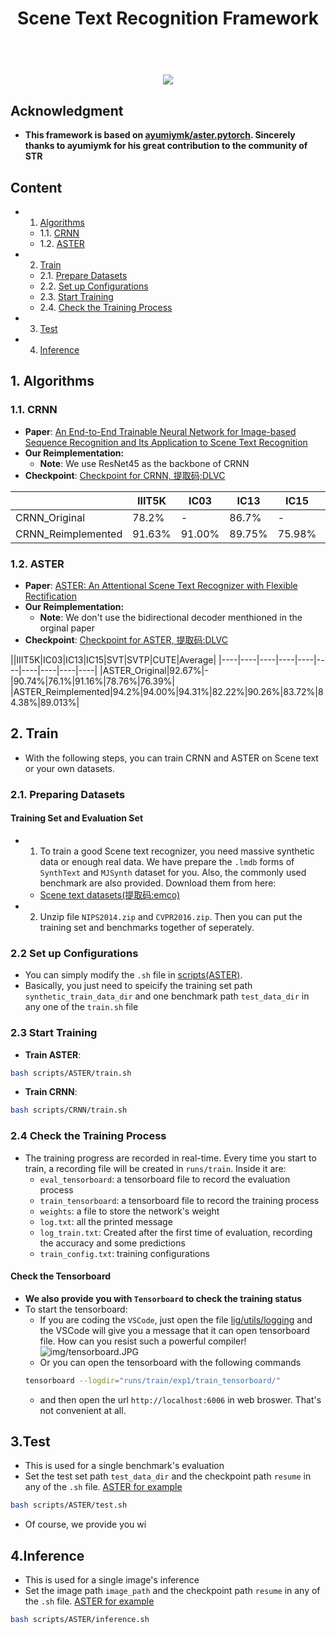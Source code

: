 # <center>Scene Text Recognition Framework
<h1 align="center">
    <br>
    <img src="../img/framework.JPG" >
</h1>

## Acknowledgment
- **This framework is based on [ayumiymk/aster.pytorch](https://github.com/ayumiymk/aster.pytorch). Sincerely thanks to ayumiymk for his great contribution to the community of STR**

## Content
- 1. [Algorithms](#1-algorithms)
  - 1.1. [CRNN](#11-crnn)
  - 1.2. [ASTER](#12-aster)
- 2. [Train](#2-train)
  - 2.1. [Prepare Datasets](#21-preparing-datasets)
  - 2.2. [Set up Configurations](#22-set-up-configurations)
  - 2.3. [Start Training](#23-start-training)
  - 2.4. [Check the Training Process](#24-check-the-training-process)
- 3. [Test](#3test)
- 4. [Inference](#4inference)

## 1. Algorithms
### 1.1. CRNN
- **Paper**: [An End-to-End Trainable Neural Network for Image-based Sequence Recognition and Its Application to Scene Text Recognition](https://ieeexplore.ieee.org/abstract/document/7801919)
- **Our Reimplementation:** 
  * **Note**: We use ResNet45 as the backbone of CRNN
- **Checkpoint**: [Checkpoint for CRNN, 提取码;DLVC](https://pan.baidu.com/s/1AUWFXB8fI4uvn1mJZhEvpQ)
  
||IIIT5K|IC03|IC13|IC15|SVT|SVTP|CUTE|Average|
|----|----|----|----|----|----|----|----|----|
|CRNN_Original|78.2%|-|86.7%|-|80.8%|-|-|-|
|CRNN_Reimplemented|91.63%|91.00%|89.75%|75.98%|85.63%|73.95%|78.47%|83.77%|

### 1.2. ASTER
- **Paper**: [ASTER: An Attentional Scene Text Recognizer with Flexible Rectification](https://ieeexplore.ieee.org/abstract/document/8395027)
- **Our Reimplementation:**
  * **Note**: We don't use the bidirectional decoder menthioned in the orginal paper
- **Checkpoint**: [Checkpoint for ASTER, 提取码:DLVC](https://pan.baidu.com/s/1ICnUYxOXpDs-Ws3DdNXLfg)

||IIIT5K|IC03|IC13|IC15|SVT|SVTP|CUTE|Average|
|----|----|----|----|----|----|----|----|----|----|
|ASTER_Original|92.67%|-|90.74%|76.1%|91.16%|78.76%|76.39%|
|ASTER_Reimplemented|94.2%|94.00%|94.31%|82.22%|90.26%|83.72%|84.38%|89.013%|

## 2. Train
- With the following steps, you can train CRNN and ASTER on Scene text or your own datasets.
### 2.1. Preparing Datasets
#### Training Set and Evaluation Set
- 1. To train a good Scene text recognizer, you need massive synthetic data or enough real data. We have prepare the `.lmdb` forms of `SynthText` and `MJSynth` dataset for you. Also, the commonly used benchmark are also provided. Download them from here: 
  * [Scene text datasets(提取码:emco)](https://pan.baidu.com/s/1PBJf-BtFa7mLkltIfTXPhQ)
- 2. Unzip file `NIPS2014.zip` and `CVPR2016.zip`. Then you can put the training set and benchmarks together of seperately.

### 2.2 Set up Configurations
- You can simply modify the `.sh` file in [scripts(ASTER)](scripts/ASTER/train.sh).
- Basically, you just need to speicify the training set path `synthetic_train_data_dir` and one benchmark path `test_data_dir` in any one of the `train.sh` file

### 2.3 Start Training
- **Train ASTER**: 
```Bash
bash scripts/ASTER/train.sh
```
- **Train CRNN**:
```Bash
bash scripts/CRNN/train.sh
```

### 2.4 Check the Training Process
- The training progress are recorded in real-time. Every time you start to train, a recording file will be created in `runs/train`. Inside it are:
  * `eval_tensorboard`: a tensorboard file to record the evaluation process
  * `train_tensorboard`: a tensorboard file to record the training process 
  * `weights`: a file to store the network's weight
  * `log.txt`: all the printed message
  * `log_train.txt`: Created after the first time of evaluation, recording the accuracy and some predictions
  * `train_config.txt`: training configurations
  
#### Check the Tensorboard
- **We also provide you with `Tensorboard` to check the training status**
- To start the tensorboard:
  * If you are coding the `VSCode`, just open the file [lig/utils/logging](lib/utils/logging.py) and the VSCode will give you a message that it can open tensorboard file. How can you resist such a powerful compiler!
  ![img/tensorboard.JPG](../img/tensorboard.JPG)
  * Or you can open the tensorboard with the following commands
  ```Bash
  tensorboard --logdir="runs/train/exp1/train_tensorboard/"
  ```
    * and then open the url `http://localhost:6006` in web broswer. That's not convenient at all.

## 3.Test
- This is used for a single benchmark's evaluation
- Set the test set path `test_data_dir` and the checkpoint path `resume` in any of the `.sh` file. [ASTER for example](scripts/ASTER/test.sh) 
```Bash
bash scripts/ASTER/test.sh
```
- Of course, we provide you wi

## 4.Inference 
- This is used for a single image's inference
- Set the image path `image_path` and the checkpoint path `resume` in any of the `.sh` file. [ASTER for example](scripts/ASTER/inference.sh) 
```Bash
bash scripts/ASTER/inference.sh
```
